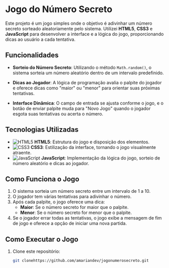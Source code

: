 # Jogo do Número Secreto

Este projeto é um jogo simples onde o objetivo é adivinhar um número secreto sorteado aleatoriamente pelo sistema. Utilizei **HTML5**, **CSS3** e **JavaScript** para desenvolver a interface e a lógica do jogo, proporcionando dicas ao usuário a cada tentativa.

## Funcionalidades

- **Sorteio do Número Secreto**: Utilizando o método `Math.random()`, o sistema sorteia um número aleatório dentro de um intervalo predefinido.
  
- **Dicas ao Jogador**: A lógica de programação avalia o palpite do jogador e oferece dicas como "maior" ou "menor" para orientar suas próximas tentativas.

- **Interface Dinâmica**: O campo de entrada se ajusta conforme o jogo, e o botão de enviar palpite muda para "Novo Jogo" quando o jogador esgota suas tentativas ou acerta o número.

## Tecnologias Utilizadas

- ![HTML5](https://img.icons8.com/color/48/000000/html-5.png) **HTML5**: Estrutura do jogo e disposição dos elementos.
- ![CSS3](https://img.icons8.com/color/48/000000/css3.png) **CSS3**: Estilização da interface, tornando o jogo visualmente atraente.
- ![JavaScript](https://img.icons8.com/color/48/000000/javascript.png) **JavaScript**: Implementação da lógica do jogo, sorteio de número aleatório e dicas ao jogador.

## Como Funciona o Jogo

1. O sistema sorteia um número secreto entre um intervalo de 1 a 10.
2. O jogador tem várias tentativas para adivinhar o número.
3. Após cada palpite, o jogo oferece uma dica:
   - **Maior**: Se o número secreto for maior que o palpite.
   - **Menor**: Se o número secreto for menor que o palpite.
4. Se o jogador errar todas as tentativas, o jogo exibe a mensagem de fim de jogo e oferece a opção de iniciar uma nova partida.

## Como Executar o Jogo

1. Clone este repositório:
   ```bash
   git clonehttps://github.com/amariandev/jogonumerosecreto.git
